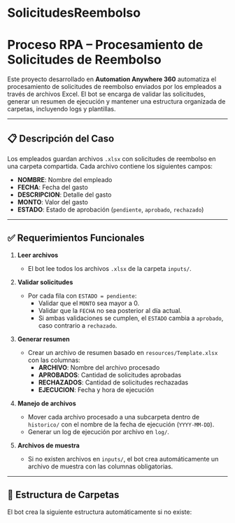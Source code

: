 # SolicitudesReembolso

# Proceso RPA – Procesamiento de Solicitudes de Reembolso

Este proyecto desarrollado en **Automation Anywhere 360** automatiza el procesamiento de solicitudes de reembolso enviados por los empleados a través de archivos Excel. El bot se encarga de validar las solicitudes, generar un resumen de ejecución y mantener una estructura organizada de carpetas, incluyendo logs y plantillas.

---

## 📋 Descripción del Caso

Los empleados guardan archivos `.xlsx` con solicitudes de reembolso en una carpeta compartida. Cada archivo contiene los siguientes campos:

- **NOMBRE**: Nombre del empleado  
- **FECHA**: Fecha del gasto  
- **DESCRIPCION**: Detalle del gasto  
- **MONTO**: Valor del gasto  
- **ESTADO**: Estado de aprobación (`pendiente`, `aprobado`, `rechazado`)

---

## ✅ Requerimientos Funcionales

1. **Leer archivos**
   - El bot lee todos los archivos `.xlsx` de la carpeta `inputs/`.

2. **Validar solicitudes**
   - Por cada fila con `ESTADO = pendiente`:
     - Validar que el `MONTO` sea mayor a 0.
     - Validar que la `FECHA` no sea posterior al día actual.
     - Si ambas validaciones se cumplen, el `ESTADO` cambia a `aprobado`, caso contrario a `rechazado`.

3. **Generar resumen**
   - Crear un archivo de resumen basado en `resources/Template.xlsx` con las columnas:
     - **ARCHIVO**: Nombre del archivo procesado
     - **APROBADOS**: Cantidad de solicitudes aprobadas
     - **RECHAZADOS**: Cantidad de solicitudes rechazadas
     - **EJECUCION**: Fecha y hora de ejecución

4. **Manejo de archivos**
   - Mover cada archivo procesado a una subcarpeta dentro de `historico/` con el nombre de la fecha de ejecución (`YYYY-MM-DD`).
   - Generar un log de ejecución por archivo en `log/`.

5. **Archivos de muestra**
   - Si no existen archivos en `inputs/`, el bot crea automáticamente un archivo de muestra con las columnas obligatorias.

---

## 📂 Estructura de Carpetas

El bot crea la siguiente estructura automáticamente si no existe:

